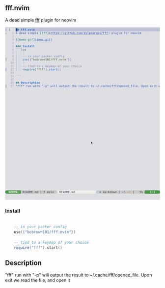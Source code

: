 ## fff.nvim
A dead simple [fff](https://github.com/dylanaraps/fff) plugin for neovim

![demo gif](demo.gif)

### Install
```lua

    -- in your packer config
    use({"bobrown101/fff.nvim"})

    -- tied to a keymap of your choice
    require("fff").start()

```

## Description
"fff" run with "-p" will output the result to ~/.cache/fff/opened_file. Upon exit we read the file, and open it
